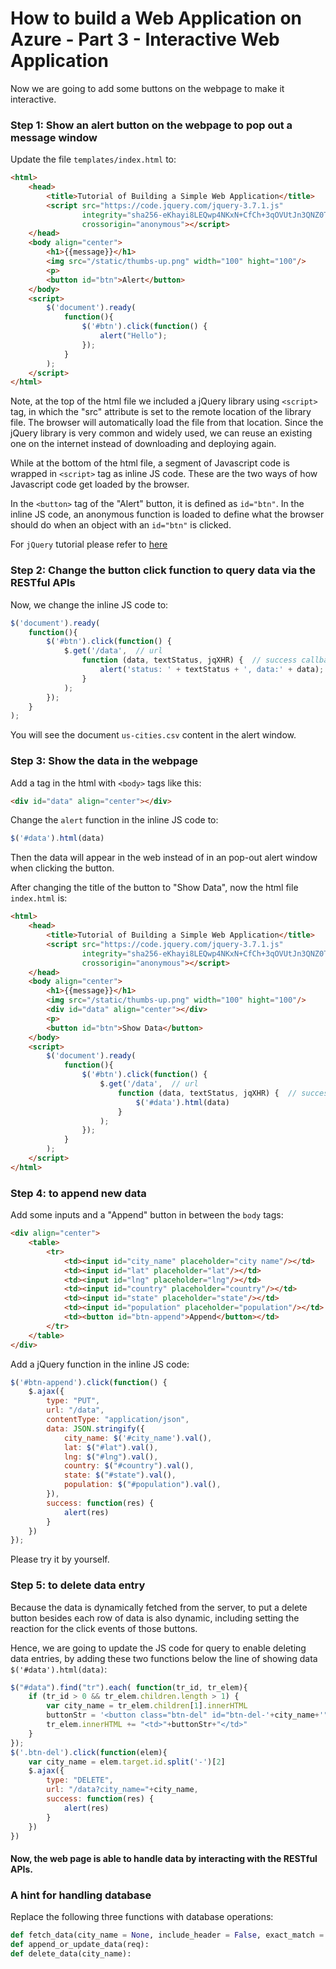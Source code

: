 # How to build a Web Application on Azure - Part 3 - Interactive Web Application

Now we are going to add some buttons on the webpage to make it interactive.

### Step 1: Show an alert button on the webpage to pop out a message window

Update the file `templates/index.html` to:
```html
<html>
    <head>
        <title>Tutorial of Building a Simple Web Application</title>
        <script src="https://code.jquery.com/jquery-3.7.1.js" 
                integrity="sha256-eKhayi8LEQwp4NKxN+CfCh+3qOVUtJn3QNZ0TciWLP4=" 
                crossorigin="anonymous"></script>
    </head>
    <body align="center">
        <h1>{{message}}</h1>
        <img src="/static/thumbs-up.png" width="100" hight="100"/>
        <p>
        <button id="btn">Alert</button>
    </body>
    <script>
        $('document').ready(
            function(){
                $('#btn').click(function() {
                    alert("Hello");
                });
            }
        );
    </script>
</html>
```

Note, at the top of the html file we included a jQuery library using `<script>` tag, in which the "src" attribute is set to the remote location of the library file. The browser will automatically load the file from that location. Since the jQuery library is very common and widely used, we can reuse an existing one on the internet instead of downloading and deploying again.

While at the bottom of the html file, a segment of Javascript code is wrapped in `<script>` tag as inline JS code. These are the two ways of how Javascript code get loaded by the browser.

In the `<button>` tag of the "Alert" button, it is defined as `id="btn"`. In the inline JS code, an anonymous function is loaded to define what the browser should do when an object with an `id="btn"` is clicked.

For `jQuery` tutorial please refer to [here](https://www.w3schools.com/jquery/default.asp)

### Step 2: Change the button click function to query data via the RESTful APIs
Now, we change the inline JS code to:
```javascript
$('document').ready(
    function(){
        $('#btn').click(function() {
            $.get('/data',  // url
                function (data, textStatus, jqXHR) {  // success callback
                    alert('status: ' + textStatus + ', data:' + data);
                }
            );
        });
    }
);
```
You will see the document `us-cities.csv` content in the alert window.

### Step 3: Show the data in the webpage

Add a tag in the html with `<body>` tags like this:
```html
<div id="data" align="center"></div>
```

Change the `alert` function in the inline JS code to:
```javascript
$('#data').html(data)
```

Then the data will appear in the web instead of in an pop-out alert window when clicking the button.

After changing the title of the button to "Show Data", now the html file `index.html` is:
```html
<html>
    <head>
        <title>Tutorial of Building a Simple Web Application</title>
        <script src="https://code.jquery.com/jquery-3.7.1.js" 
                integrity="sha256-eKhayi8LEQwp4NKxN+CfCh+3qOVUtJn3QNZ0TciWLP4=" 
                crossorigin="anonymous"></script>
    </head>
    <body align="center">
        <h1>{{message}}</h1>
        <img src="/static/thumbs-up.png" width="100" hight="100"/>
        <div id="data" align="center"></div>
        <p>
        <button id="btn">Show Data</button>
    </body>
    <script>
        $('document').ready(
            function(){
                $('#btn').click(function() {
                    $.get('/data',  // url
                        function (data, textStatus, jqXHR) {  // success callback
                            $('#data').html(data)
                        }
                    );
                });
            }
        );
    </script>
</html>
```

### Step 4: to append new data

Add some inputs and a "Append" button in between the `body` tags:
```html
<div align="center">
    <table>
        <tr>
            <td><input id="city_name" placeholder="city name"/></td>
            <td><input id="lat" placeholder="lat"/></td>
            <td><input id="lng" placeholder="lng"/></td>
            <td><input id="country" placeholder="country"/></td>
            <td><input id="state" placeholder="state"/></td>
            <td><input id="population" placeholder="population"/></td>
            <td><button id="btn-append">Append</button></td>
        </tr>
    </table>
</div>
```

Add a jQuery function in the inline JS code:
```javascript
$('#btn-append').click(function() {
    $.ajax({
        type: "PUT",
        url: "/data",
        contentType: "application/json",
        data: JSON.stringify({
            city_name: $('#city_name').val(),
            lat: $("#lat").val(),
            lng: $("#lng").val(),
            country: $("#country").val(),
            state: $("#state").val(),
            population: $("#population").val(),
        }),
        success: function(res) {
            alert(res)
        }
    })
});
```

Please try it by yourself.

### Step 5: to delete data entry

Because the data is dynamically fetched from the server, to put a delete button besides each row of data is also dynamic, including setting the reaction for the click events of those buttons.

Hence, we are going to update the JS code for query to enable deleting data entries, by adding these two functions below the line of showing data `$('#data').html(data)`:

```javascript
$("#data").find("tr").each( function(tr_id, tr_elem){
    if (tr_id > 0 && tr_elem.children.length > 1) {
        var city_name = tr_elem.children[1].innerHTML
        buttonStr = '<button class="btn-del" id="btn-del-'+city_name+'">Delete</button>'
        tr_elem.innerHTML += "<td>"+buttonStr+"</td>"
    }
});
$('.btn-del').click(function(elem){
    var city_name = elem.target.id.split('-')[2]
    $.ajax({
        type: "DELETE",
        url: "/data?city_name="+city_name,
        success: function(res) {
            alert(res)
        }
    })
})
```

#### Now, the web page is able to handle data by interacting with the RESTful APIs.

### A hint for handling database

Replace the following three functions with database operations:

```python
def fetch_data(city_name = None, include_header = False, exact_match = False):
def append_or_update_data(req):
def delete_data(city_name):
```
